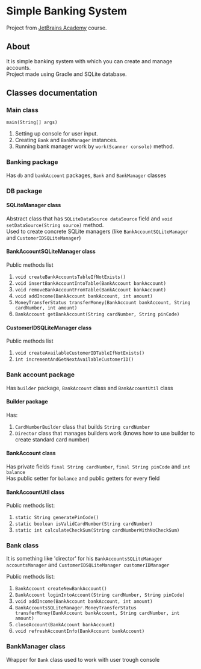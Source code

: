 # Simple Banking System
Project from [JetBrains Academy](https://hyperskill.org/) course.  

## About
It is simple banking system with which you can create and manage accounts.  
Project made using Gradle and SQLite database.

## Classes documentation
### Main class
`main(String[] args)`
1) Setting up console for user input.   
2) Creating `Bank` and `BankManager` instances.   
3) Running bank manager work by `work(Scanner console)` method.

### Banking package
Has `db` and `bankAccount` packages, `Bank` and `BankManager` classes

### DB package
#### SQLiteManager class
Abstract class that has `SQLiteDataSource dataSource` field and `void setDataSource(String source)` method.  
Used to create concrete SQLite managers (like `BankAccountSQLiteManager` and `CustomerIDSQLiteManager`)

#### BankAccountSQLiteManager class
Public methods list
1) `void createBankAccountsTableIfNotExists()`
2) `void insertBankAccountIntoTable(BankAccount bankAccount)`
3) `void removeBankAccountFromTable(BankAccount bankAccount)`
4) `void addIncome(BankAccount bankAccount, int amount)`
5) `MoneyTransferStatus transferMoney(BankAccount bankAccount, String cardNumber, int amount)`
6) `BankAccount getBankAccount(String cardNumber, String pinCode)`

#### CustomerIDSQLiteManager class
Public methods list
1) `void createAvailableCustomerIDTableIfNotExists()`
2) `int incrementAndGetNextAvailableCustomerID()`


### Bank account package
Has `builder` package, `BankAccount` class and `BankAccountUtil` class

#### Builder package
Has:
1) `CardNumberBuilder` class that builds `String cardNumber`
2) `Director` class that manages builders work (knows how to use builder to create standard card number)

#### BankAccount class
Has private fields `final String cardNumber`, `final String pinCode` and `int balance`  
Has public setter for `balance` and public getters for every field

#### BankAccountUtil class
Public methods list:
1) `static String generatePinCode()`
2) `static boolean isValidCardNumber(String cardNumber)`
3) `static int calculateCheckSum(String cardNumberWithNoCheckSum)`

### Bank class
It is something like 'director' for his `BankAccountsSQLiteManager accountsManager` and `CustomerIDSQLiteManager customerIDManager`

Public methods list:
1) `BankAccount createNewBankAccount()`
2) `BankAccount loginIntoAccount(String cardNumber, String pinCode)`
3) `void addIncome(BankAccount bankAccount, int amount)`
4) `BankAccountsSQLiteManager.MoneyTransferStatus transferMoney(BankAccount bankAccount, String cardNumber, int amount)`
5) `closeAccount(BankAccount bankAccount)`
6) `void refreshAccountInfo(BankAccount bankAccount)`

### BankManager class
Wrapper for `Bank` class used to work with user trough console
